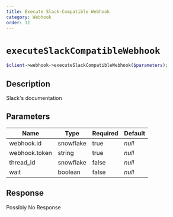```yaml
---
title: Execute Slack-Compatible Webhook
category: Webhook
order: 11
---
```


# `executeSlackCompatibleWebhook`

```php
$client->webhook->executeSlackCompatibleWebhook($parameters);
```

## Description

Slack&#039;s documentation

## Parameters


Name | Type | Required | Default
--- | --- | --- | ---
webhook.id | snowflake | true | *null*
webhook.token | string | true | *null*
thread_id | snowflake | false | *null*
wait | boolean | false | *null*

## Response

Possibly No Response

